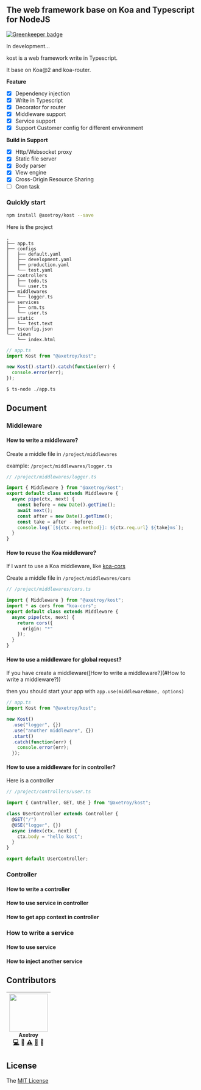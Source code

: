 ## The web framework base on Koa and Typescript for NodeJS

[![Greenkeeper badge](https://badges.greenkeeper.io/axetroy/kost.svg)](https://greenkeeper.io/)

In development...

kost is a web framework write in Typescript.

It base on Koa@2 and koa-router.

**Feature**

* [x] Dependency injection
* [x] Write in Typescript
* [x] Decorator for router
* [x] Middleware support
* [x] Service support
* [x] Support Customer config for different environment

**Build in Support**

* [x] Http/Websocket proxy
* [x] Static file server
* [x] Body parser
* [x] View engine
* [x] Cross-Origin Resource Sharing
* [ ] Cron task

### Quickly start

```bash
npm install @axetroy/kost --save
```

Here is the project

```
.
├── app.ts
├── configs
│   ├── default.yaml
│   ├── development.yaml
│   ├── production.yaml
│   └── test.yaml
├── controllers
│   ├── todo.ts
│   └── user.ts
├── middlewares
│   └── logger.ts
├── services
│   ├── orm.ts
│   └── user.ts
├── static
│   └── test.text
├── tsconfig.json
└── views
    └── index.html
```

```typescript
// app.ts
import Kost from "@axetroy/kost";

new Kost().start().catch(function(err) {
  console.error(err);
});
```

```bash
$ ts-node ./app.ts
```

## Document

### Middleware

#### How to write a middleware?

Create a middle file in `/project/middlewares`

example: `/project/middlewares/logger.ts`

```typescript
// /project/middlewares/logger.ts

import { Middleware } from "@axetroy/kost";
export default class extends Middleware {
  async pipe(ctx, next) {
    const before = new Date().getTime();
    await next();
    const after = new Date().getTime();
    const take = after - before;
    console.log(`[${ctx.req.method}]: ${ctx.req.url} ${take}ms`);
  }
}
```

#### How to reuse the Koa middleware?

If I want to use a Koa middleware, like [koa-cors](https://github.com/evert0n/koa-cors)

Create a middle file in `/project/middlewares/cors`

```typescript
// /project/middlewares/cors.ts

import { Middleware } from "@axetroy/kost";
import * as cors from "koa-cors";
export default class extends Middleware {
  async pipe(ctx, next) {
    return cors({
      origin: "*"
    });
  }
}
```

#### How to use a middleware for global request?

If you have create a middleware([How to write a middleware?](#How to write a middleware?))

then you should start your app with `app.use(middlewareName, options)`

```typescript
// app.ts
import Kost from "@axetroy/kost";

new Kost()
  .use("logger", {})
  .use("another middleware", {})
  .start()
  .catch(function(err) {
    console.error(err);
  });
```

#### How to use a middleware for in controller?

Here is a controller

```typescript
// /project/controllers/user.ts

import { Controller, GET, USE } from "@axetroy/kost";

class UserController extends Controller {
  @GET("/")
  @USE("logger", {})
  async index(ctx, next) {
    ctx.body = "hello kost";
  }
}

export default UserController;
```

### Controller

#### How to write a controller

#### How to use service in controller

#### How to get app context in controller

### How to write a service

#### How to use service

#### How to inject another service

## Contributors

<!-- ALL-CONTRIBUTORS-LIST:START - Do not remove or modify this section -->

| [<img src="https://avatars1.githubusercontent.com/u/9758711?v=3" width="100px;"/><br /><sub>Axetroy</sub>](http://axetroy.github.io)<br />[💻](https://github.com/axetroy/kost/commits?author=axetroy) 🔌 [⚠️](https://github.com/axetroy/kost/commits?author=axetroy) [🐛](https://github.com/axetroy/kost/issues?q=author%3Aaxetroy) 🎨 |
| :---------------------------------------------------------------------------------------------------------------------------------------------------------------------------------------------------------------------------------------------------------------------------------------------------------------------------------------: |


<!-- ALL-CONTRIBUTORS-LIST:END -->

## License

The [MIT License](https://github.com/axetroy/kost/blob/master/LICENSE)

